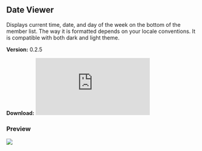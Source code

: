 ## Date Viewer
Displays current time, date, and day of the week on the bottom of the member list. The way it is formatted depends on your locale conventions. It is compatible with both dark and light theme.

**Version:** 0.2.5

**Download:** ![Source](https://github.com/hammy1/BDStuff/blob/master/Plugins/dateViewer/dateViewer.plugin.js)

### Preview
![](https://i.imgur.com/2G3joqr.png)
